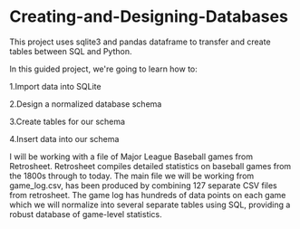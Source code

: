 # Creating-and-Designing-Databases

This project uses sqlite3 and pandas dataframe to transfer and create tables between SQL and Python.

In this guided project, we're going to learn how to:

1.Import data into SQLite

2.Design a normalized database schema

3.Create tables for our schema

4.Insert data into our schema

I will be working with a file of Major League Baseball games from Retrosheet. Retrosheet compiles detailed statistics on baseball games from the 1800s through to today. The main file we will be working from game_log.csv, has been produced by combining 127 separate CSV files from retrosheet. The game log has hundreds of data points on each game which we will normalize into several separate tables using SQL, providing a robust database of game-level statistics.
